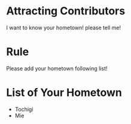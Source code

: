 # Attracting Contributors
I want to know your hometown! please tell me!

# Rule
Please add your hometown following list!

# List of Your Hometown
- Tochigi
- Mie
